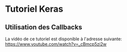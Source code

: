 # Tutoriel Keras
## Utilisation des Callbacks

La vidéo de ce tutoriel est disponible à l'adresse suivante: https://www.youtube.com/watch?v=_cBmcp5zi2w

